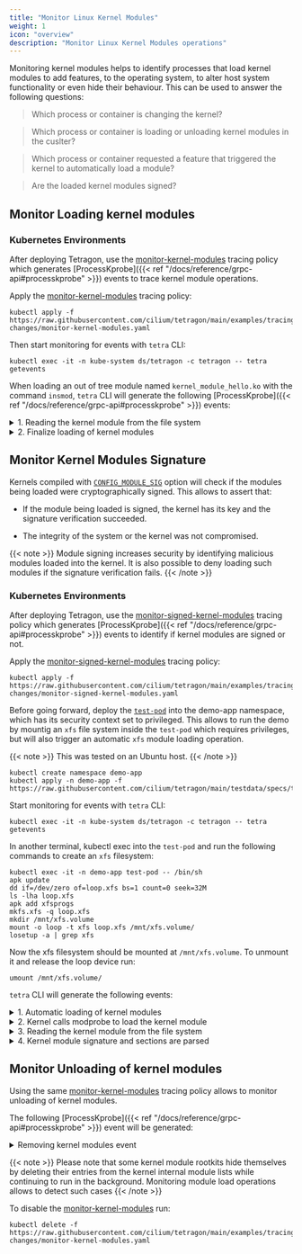 ```yaml
---
title: "Monitor Linux Kernel Modules"
weight: 1
icon: "overview"
description: "Monitor Linux Kernel Modules operations"
---
```


Monitoring kernel modules helps to identify processes that load kernel modules to add features,
to the operating system, to alter host system functionality or even hide their behaviour. This
can be used to answer the following questions:

> Which process or container is changing the kernel?

> Which process or container is loading or unloading kernel modules in the cuslter?

> Which process or container requested a feature that triggered the kernel to automatically load a module?

> Are the loaded kernel modules signed?

## Monitor Loading kernel modules

### Kubernetes Environments

After deploying Tetragon, use the [monitor-kernel-modules](https://raw.githubusercontent.com/cilium/tetragon/main/examples/tracingpolicy/host-changes/monitor-kernel-modules.yaml) tracing policy which generates [ProcessKprobe]({{< ref "/docs/reference/grpc-api#processkprobe" >}}) events
to trace kernel module operations.

Apply the [monitor-kernel-modules](https://raw.githubusercontent.com/cilium/tetragon/main/examples/tracingpolicy/host-changes/monitor-kernel-modules.yaml) tracing policy:
```shell
kubectl apply -f https://raw.githubusercontent.com/cilium/tetragon/main/examples/tracingpolicy/host-changes/monitor-kernel-modules.yaml
```

Then start monitoring for events with `tetra` CLI:
```shell
kubectl exec -it -n kube-system ds/tetragon -c tetragon -- tetra getevents
```

When loading an out of tree module named `kernel_module_hello.ko` with the command `insmod`,
`tetra` CLI will generate the following [ProcessKprobe]({{< ref "/docs/reference/grpc-api#processkprobe" >}}) events:

<details><summary> 1. Reading the kernel module from the file system </summary>
<p>

```json
{
  "process_kprobe": {
    "process": {
      "exec_id": "OjEzMTg4MTQwNDUwODkwOjgyMDIz",
      "pid": 82023,
      "uid": 0,
      "cwd": "/home/tixxdz/tetragon",
      "binary": "/usr/sbin/insmod",
      "arguments": "contrib/tester-progs/kernel_module_hello.ko",
      "flags": "execve clone",
      "start_time": "2023-08-30T11:01:22.846516679Z",
      "auid": 1000,
      "parent_exec_id": "OjEzMTg4MTM4MjY2ODQyOjgyMDIy",
      "refcnt": 1,
      "tid": 82023
    },
    "parent": {
      "exec_id": "OjEzMTg4MTM4MjY2ODQyOjgyMDIy",
      "pid": 82022,
      "uid": 1000,
      "cwd": "/home/tixxdz/tetragon",
      "binary": "/usr/bin/sudo",
      "arguments": "insmod contrib/tester-progs/kernel_module_hello.ko",
      "flags": "execve",
      "start_time": "2023-08-30T11:01:22.844332959Z",
      "auid": 1000,
      "parent_exec_id": "OjEzMTg1NTE3MTgzNDM0OjgyMDIx",
      "refcnt": 1,
      "tid": 0
    },
    "function_name": "security_kernel_read_file",
    "args": [
      {
        "file_arg": {
          "path": "/home/tixxdz/tetragon/contrib/tester-progs/kernel_module_hello.ko"
        }
      },
      {
        "int_arg": 2
      }
    ],
    "return": {
      "int_arg": 0
    },
    "action": "KPROBE_ACTION_POST"
  },
  "time": "2023-08-30T11:01:22.847554295Z"
}
```

In addition to the process metadata from exec events, [ProcessKprobe]({{< ref "/docs/reference/grpc-api#processkprobe" >}}) events contain the arguments of the observed call. In the above case they are:

- `security_kernel_read_file`: the kernel security hook when the kernel loads file specified by user space.
- `file_arg`: the full path of the kernel module on the file system.

</p>
</details>

<details><summary> 2. Finalize loading of kernel modules </summary>
<p>

```json
{
  "process_kprobe": {
    "process": {
      "exec_id": "OjEzMTg4MTQwNDUwODkwOjgyMDIz",
      "pid": 82023,
      "uid": 0,
      "cwd": "/home/tixxdz/tetragon",
      "binary": "/usr/sbin/insmod",
      "arguments": "contrib/tester-progs/kernel_module_hello.ko",
      "flags": "execve clone",
      "start_time": "2023-08-30T11:01:22.846516679Z",
      "auid": 1000,
      "parent_exec_id": "OjEzMTg4MTM4MjY2ODQyOjgyMDIy",
      "refcnt": 1,
      "tid": 82023
    },
    "parent": {
      "exec_id": "OjEzMTg4MTM4MjY2ODQyOjgyMDIy",
      "pid": 82022,
      "uid": 1000,
      "cwd": "/home/tixxdz/tetragon",
      "binary": "/usr/bin/sudo",
      "arguments": "insmod contrib/tester-progs/kernel_module_hello.ko",
      "flags": "execve",
      "start_time": "2023-08-30T11:01:22.844332959Z",
      "auid": 1000,
      "parent_exec_id": "OjEzMTg1NTE3MTgzNDM0OjgyMDIx",
      "refcnt": 1,
      "tid": 0
    },
    "function_name": "do_init_module",
    "args": [
      {
        "module_arg": {
          "name": "kernel_module_hello",
          "tainted": [
            "TAINT_OUT_OF_TREE_MODULE",
            "TAINT_UNSIGNED_MODULE"
          ]
        }
      }
    ],
    "action": "KPROBE_ACTION_POST"
  },
  "time": "2023-08-30T11:01:22.847638990Z"
}
```

This [ProcessKprobe]({{< ref "/docs/reference/grpc-api#processkprobe" >}}) event contains:

- `do_init_module`: the function call where the module is finaly loaded.
- [`module_arg`]({{< ref "/docs/reference/grpc-api#kernelmodule" >}}): the kernel module information, it contains:
  - `name`: the name of the kernel module as a string.
  - [`tainted`]({{< ref "/docs/reference/grpc-api#taintedbitstype" >}}): the module tainted flags that will be applied on the kernel. In the example above, it indicates we are loading an out-of-tree module, that is unsigned module which may compromise the integrity of our system.

</p>
</details>

## Monitor Kernel Modules Signature

Kernels compiled with [`CONFIG_MODULE_SIG`](https://docs.kernel.org/admin-guide/module-signing.html) option will check if the modules being loaded were cryptographically signed.
This allows to assert that:

* If the module being loaded is signed, the kernel has its key and the signature verification succeeded.

* The integrity of the system or the kernel was not compromised.

{{< note >}}
Module signing increases security by identifying malicious modules loaded into the kernel. It is also possible to
deny loading such modules if the signature verification fails.
{{< /note >}}

### Kubernetes Environments

After deploying Tetragon, use the [monitor-signed-kernel-modules](https://raw.githubusercontent.com/cilium/tetragon/main/examples/tracingpolicy/host-changes/monitor-signed-kernel-modules.yaml) tracing policy which generates [ProcessKprobe]({{< ref "/docs/reference/grpc-api#processkprobe" >}}) events
to identify if kernel modules are signed or not.

Apply the [monitor-signed-kernel-modules](https://raw.githubusercontent.com/cilium/tetragon/main/examples/tracingpolicy/host-changes/monitor-signed-kernel-modules.yaml) tracing policy:
```shell
kubectl apply -f https://raw.githubusercontent.com/cilium/tetragon/main/examples/tracingpolicy/host-changes/monitor-signed-kernel-modules.yaml
```

Before going forward, deploy the [`test-pod`](https://raw.githubusercontent.com/cilium/tetragon/main/testdata/specs/testpod.yaml) into the demo-app namespace, which has its security context set to privileged.
This allows to run the demo by mountig an `xfs` file system inside the `test-pod` which requires privileges,
but will also trigger an automatic `xfs` module loading operation.

{{< note >}}
This was tested on an Ubuntu host.
{{< /note >}}


```shell
kubectl create namespace demo-app
kubectl apply -n demo-app -f https://raw.githubusercontent.com/cilium/tetragon/main/testdata/specs/testpod.yaml
```

Start monitoring for events with `tetra` CLI:
```shell
kubectl exec -it -n kube-system ds/tetragon -c tetragon -- tetra getevents
```

In another terminal, kubectl exec into the `test-pod` and run the following commands to create an `xfs` filesystem:
```shell
kubectl exec -it -n demo-app test-pod -- /bin/sh
apk update
dd if=/dev/zero of=loop.xfs bs=1 count=0 seek=32M
ls -lha loop.xfs
apk add xfsprogs
mkfs.xfs -q loop.xfs
mkdir /mnt/xfs.volume
mount -o loop -t xfs loop.xfs /mnt/xfs.volume/
losetup -a | grep xfs
```

Now the xfs filesystem should be mounted at `/mnt/xfs.volume`. To unmount it and release the loop device run:
```shell
umount /mnt/xfs.volume/
```

`tetra` CLI will generate the following events:

<details><summary> 1. Automatic loading of kernel modules </summary>
<p>

First the `mount` command will trigger an automatic operation to load the `xfs` kernel module.

```json
{
  "process_kprobe": {
    "process": {
      "exec_id": "a2luZC1jb250cm9sLXBsYW5lOjQxMjc1NTA0OTk5NTcyOjEzMDg3Ng==",
      "pid": 130876,
      "uid": 0,
      "cwd": "/",
      "binary": "/bin/mount",
      "arguments": "-o loop -t xfs loop.xfs /mnt/xfs.volume/",
      "flags": "execve rootcwd clone",
      "start_time": "2023-09-09T23:27:42.732039059Z",
      "auid": 4294967295,
      "pod": {
        "namespace": "demo-app",
        "name": "test-pod",
        "container": {
          "id": "containerd://1e910d5cc8d8d68c894934170b162ef93aea5652867ed6bd7c620c7e3f9a10f1",
          "name": "test-pod",
          "image": {
            "id": "docker.io/cilium/starwars@sha256:f92c8cd25372bac56f55111469fe9862bf682385a4227645f5af155eee7f58d9",
            "name": "docker.io/cilium/starwars:latest"
          },
          "start_time": "2023-09-09T22:46:09Z",
          "pid": 45672
        },
        "workload": "test-pod"
      },
      "docker": "1e910d5cc8d8d68c894934170b162ef",
      "parent_exec_id": "a2luZC1jb250cm9sLXBsYW5lOjQxMjYyOTc1MjI1MDkzOjEzMDgwOQ==",
      "refcnt": 1,
      "tid": 130876
    },
    "parent": {
      "exec_id": "a2luZC1jb250cm9sLXBsYW5lOjQxMjYyOTc1MjI1MDkzOjEzMDgwOQ==",
      "pid": 130809,
      "uid": 0,
      "cwd": "/",
      "binary": "/bin/sh",
      "flags": "execve rootcwd clone",
      "start_time": "2023-09-09T23:27:30.202263472Z",
      "auid": 4294967295,
      "pod": {
        "namespace": "demo-app",
        "name": "test-pod",
        "container": {
          "id": "containerd://1e910d5cc8d8d68c894934170b162ef93aea5652867ed6bd7c620c7e3f9a10f1",
          "name": "test-pod",
          "image": {
            "id": "docker.io/cilium/starwars@sha256:f92c8cd25372bac56f55111469fe9862bf682385a4227645f5af155eee7f58d9",
            "name": "docker.io/cilium/starwars:latest"
          },
          "start_time": "2023-09-09T22:46:09Z",
          "pid": 45612
        },
        "workload": "test-pod"
      },
      "docker": "1e910d5cc8d8d68c894934170b162ef",
      "parent_exec_id": "a2luZC1jb250cm9sLXBsYW5lOjQxMjYyOTEwMjM3OTQ2OjEzMDgwMA==",
      "tid": 130809
    },
    "function_name": "security_kernel_module_request",
    "args": [
      {
        "string_arg": "fs-xfs"
      }
    ],
    "return": {
      "int_arg": 0
    },
    "action": "KPROBE_ACTION_POST"
  },
  "node_name": "kind-control-plane",
  "time": "2023-09-09T23:27:42.751151233Z"
}
```

In addition to the process metadata from exec events, [ProcessKprobe]({{< ref "/docs/reference/grpc-api#processkprobe" >}}) event contains the arguments of the observed call. In the above case they are:

- `security_kernel_module_request`: the kernel security hook where modules are loaded on-demand.
- `string_arg`: the name of the kernel module. When modules are automatically loaded, for security reasons, 
  the kernel prefixes the module with the name of the subsystem that requested it. In our case, it's requested
  by the file system subsystem, hence the name is `fs-xfs`.

</p>
</details>

<details><summary> 2. Kernel calls modprobe to load the kernel module </summary>
<p>

The kernel will then call user space `modprobe` to load the kernel module.

```json
{
  "process_exec": {
    "process": {
      "exec_id": "a2luZC1jb250cm9sLXBsYW5lOjQxMjc1NTI0MjYzMjIxOjEzMDg3Nw==",
      "pid": 130877,
      "uid": 0,
      "cwd": "/",
      "binary": "/sbin/modprobe",
      "arguments": "-q -- fs-xfs",
      "flags": "execve rootcwd clone",
      "start_time": "2023-09-09T23:27:42.751301124Z",
      "auid": 4294967295,
      "parent_exec_id": "a2luZC1jb250cm9sLXBsYW5lOjE6MA==",
      "tid": 130877
    },
    "parent": {
      "exec_id": "a2luZC1jb250cm9sLXBsYW5lOjE6MA==",
      "pid": 0,
      "uid": 0,
      "binary": "<kernel>",
      "flags": "procFS",
      "start_time": "2023-09-09T11:59:47.227037763Z",
      "auid": 0,
      "parent_exec_id": "a2luZC1jb250cm9sLXBsYW5lOjE6MA==",
      "tid": 0
    }
  },
  "node_name": "kind-control-plane",
  "time": "2023-09-09T23:27:42.751300984Z"
}
```

The [ProcessExec]({{< ref "/docs/reference/grpc-api#processexec" >}}) event where `modprobe` tries to load the `xfs` module.

{{< note >}}
Here `modprobe` is started in the initial Linux host namespaces, outside of the container namespaces. When kernel
modules are loaded on-demand, the kernel will spawn a user space process `modprobe` that finds and load the appropriate
module from the host file system. This is done on behalf of the container and since its originate from the kernel then
the inherited Linux namespaces including the file system are eventually from the host.
{{< /note >}}

</p>
</details>

<details><summary> 3. Reading the kernel module from the file system </summary>
<p>

`modprobe` will read the passed `xfs` kernel module from the host file system.

```json
{
  "process_kprobe": {
    "process": {
      "exec_id": "a2luZC1jb250cm9sLXBsYW5lOjQxMjc1NTI0MjYzMjIxOjEzMDg3Nw==",
      "pid": 130877,
      "uid": 0,
      "cwd": "/",
      "binary": "/sbin/modprobe",
      "arguments": "-q -- fs-xfs",
      "flags": "execve rootcwd clone",
      "start_time": "2023-09-09T23:27:42.751301124Z",
      "auid": 4294967295,
      "parent_exec_id": "a2luZC1jb250cm9sLXBsYW5lOjE6MA==",
      "refcnt": 1,
      "tid": 130877
    },
    "parent": {
      "exec_id": "a2luZC1jb250cm9sLXBsYW5lOjE6MA==",
      "pid": 0,
      "uid": 0,
      "binary": "<kernel>",
      "flags": "procFS",
      "start_time": "2023-09-09T11:59:47.227037763Z",
      "auid": 0,
      "parent_exec_id": "a2luZC1jb250cm9sLXBsYW5lOjE6MA==",
      "tid": 0
    },
    "function_name": "security_kernel_read_file",
    "args": [
      {
        "file_arg": {
          "path": "/usr/lib/modules/6.2.0-32-generic/kernel/fs/xfs/xfs.ko"
        }
      },
      {
        "int_arg": 2
      }
    ],
    "return": {
      "int_arg": 0
    },
    "action": "KPROBE_ACTION_POST"
  },
  "node_name": "kind-control-plane",
  "time": "2023-09-09T23:27:42.752425825Z"
}
```

This [ProcessKprobe]({{< ref "/docs/reference/grpc-api#processkprobe" >}}) event contains:

- `security_kernel_read_file`: the kernel security hook when the kernel loads file specified by user space.
- `file_arg`: the full path of the kernel module on the host file system.

</p>
</details>

<details><summary> 4. Kernel module signature and sections are parsed </summary>
<p>

The final event is when the kernel is parsing the module sections. If all succeed the module will be loaded.

```json
{
  "process_kprobe": {
    "process": {
      "exec_id": "a2luZC1jb250cm9sLXBsYW5lOjQxMjc1NTI0MjYzMjIxOjEzMDg3Nw==",
      "pid": 130877,
      "uid": 0,
      "cwd": "/",
      "binary": "/sbin/modprobe",
      "arguments": "-q -- fs-xfs",
      "flags": "execve rootcwd clone",
      "start_time": "2023-09-09T23:27:42.751301124Z",
      "auid": 4294967295,
      "parent_exec_id": "a2luZC1jb250cm9sLXBsYW5lOjE6MA==",
      "refcnt": 1,
      "tid": 130877
    },
    "parent": {
      "exec_id": "a2luZC1jb250cm9sLXBsYW5lOjE6MA==",
      "pid": 0,
      "uid": 0,
      "binary": "<kernel>",
      "flags": "procFS",
      "start_time": "2023-09-09T11:59:47.227037763Z",
      "auid": 0,
      "parent_exec_id": "a2luZC1jb250cm9sLXBsYW5lOjE6MA==",
      "tid": 0
    },
    "function_name": "find_module_sections",
    "args": [
      {
        "module_arg": {
          "name": "xfs",
          "signature_ok": true
        }
      }
    ],
    "action": "KPROBE_ACTION_POST"
  },
  "node_name": "kind-control-plane",
  "time": "2023-09-09T23:27:42.760880332Z"
}
```

This [ProcessKprobe]({{< ref "/docs/reference/grpc-api#processkprobe" >}}) event contains the module argument.

- `find_module_sections`: the function call where the kernel parses the module sections.
- [`module_arg`]({{< ref "/docs/reference/grpc-api#kernelmodule" >}}): the kernel module information, it contains:
  - `name`: the name of the kernel module as a string.
  - `signature_ok`: a boolean value, if set to `true` then module signature was successfully verified by the kernel. If it is `false`
     or missing then the signature verification was not performed or probably failed. In all cases this means the integrity of the system has been compromised. Depends on kernels compiled with [`CONFIG_MODULE_SIG`](https://docs.kernel.org/admin-guide/module-signing.html) option.

</p>
</details>


## Monitor Unloading of kernel modules

Using the same [monitor-kernel-modules](https://raw.githubusercontent.com/cilium/tetragon/main/examples/tracingpolicy/host-changes/monitor-kernel-modules.yaml) tracing policy allows to monitor unloading of kernel modules.

The following [ProcessKprobe]({{< ref "/docs/reference/grpc-api#processkprobe" >}}) event will be generated:

<details><summary> Removing kernel modules event </summary>
<p>

```json
{
  "process_kprobe": {
    "process": {
      "exec_id": "OjMzNzQ4NzY1MDAyNDk5OjI0OTE3NQ==",
      "pid": 249175,
      "uid": 0,
      "cwd": "/home/tixxdz/tetragon",
      "binary": "/usr/sbin/rmmod",
      "arguments": "kernel_module_hello",
      "flags": "execve clone",
      "start_time": "2023-08-30T16:44:03.471068355Z",
      "auid": 1000,
      "parent_exec_id": "OjMzNzQ4NzY0MjQ4MTY5OjI0OTE3NA==",
      "refcnt": 1,
      "tid": 249175
    },
    "parent": {
      "exec_id": "OjMzNzQ4NzY0MjQ4MTY5OjI0OTE3NA==",
      "pid": 249174,
      "uid": 1000,
      "cwd": "/home/tixxdz/tetragon",
      "binary": "/usr/bin/sudo",
      "arguments": "rmmod kernel_module_hello",
      "flags": "execve",
      "start_time": "2023-08-30T16:44:03.470314558Z",
      "auid": 1000,
      "parent_exec_id": "OjMzNzQ2MjA5OTUxODI4OjI0OTE3Mw==",
      "refcnt": 1,
      "tid": 0
    },
    "function_name": "free_module",
    "args": [
      {
        "module_arg": {
          "name": "kernel_module_hello",
          "tainted": [
            "TAINT_OUT_OF_TREE_MODULE",
            "TAINT_UNSIGNED_MODULE"
          ]
        }
      }
    ],
    "action": "KPROBE_ACTION_POST"
  },
  "time": "2023-08-30T16:44:03.471984676Z"
}
```

</p>
</details>

{{< note >}}
Please note that some kernel module rootkits hide themselves by deleting their
entries from the kernel internal module lists while continuing to run in the background.
Monitoring module load operations allows to detect such cases
{{< /note >}}

To disable the [monitor-kernel-modules](https://raw.githubusercontent.com/cilium/tetragon/main/examples/tracingpolicy/host-changes/monitor-kernel-modules.yaml) run:

```shell
kubectl delete -f https://raw.githubusercontent.com/cilium/tetragon/main/examples/tracingpolicy/host-changes/monitor-kernel-modules.yaml
```
